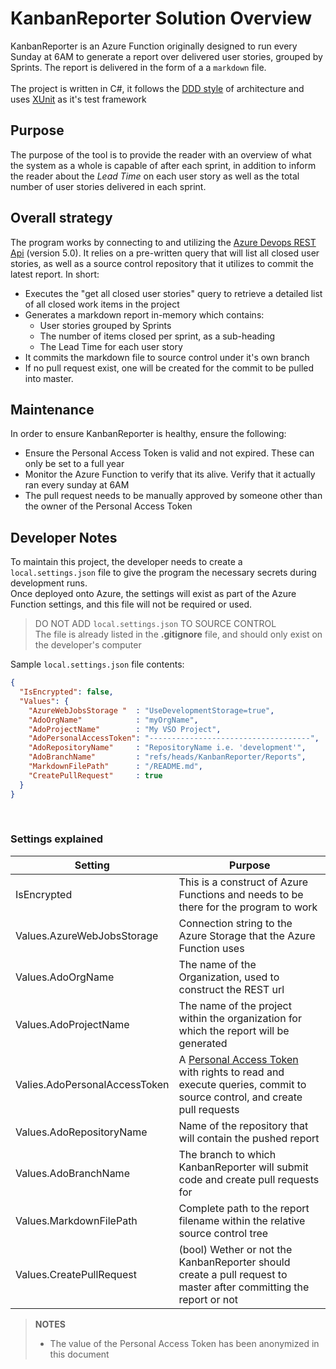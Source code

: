 # KanbanReporter Solution Overview

KanbanReporter is an Azure Function originally designed to run every Sunday at 6AM to generate a report over delivered user stories, grouped by Sprints. The report is delivered in the form of a a `markdown` file. <br />
<br />
The project is written in C#, it follows the [DDD style](https://airbrake.io/blog/software-design/domain-driven-design) of architecture and uses [XUnit](https://xunit.github.io/) as it's test framework

## Purpose
The purpose of the tool is to provide the reader with an overview of what the system as a whole is capable of after each sprint, in addition to inform the reader about the *Lead Time* on each user story as well as the total number of user stories delivered in each sprint.

## Overall strategy
The program works by connecting to and utilizing the [Azure Devops REST Api](https://docs.microsoft.com/en-us/rest/api/azure/devops/?view=azure-devops-rest-5.0) (version 5.0). It relies on a pre-written query that will list all closed user stories, as well as a source control repository that it utilizes to commit the latest report. In short: 
- Executes the "get all closed user stories" query to retrieve a detailed list of all closed work items in the project
- Generates a markdown report in-memory which contains:
  - User stories grouped by Sprints
  - The number of items closed per sprint, as a sub-heading
  - The Lead Time for each user story 
- It commits the markdown file to source control under it's own branch
- If no pull request exist, one will be created for the commit to be pulled into master. 


## Maintenance
In order to ensure KanbanReporter is healthy, ensure the following: 

- Ensure the Personal Access Token is valid and not expired. These can only be set to a full year
- Monitor the Azure Function to verify that its alive. Verify that it actually ran every sunday at 6AM
- The pull request needs to be manually approved by someone other than the owner of the Personal Access Token

## Developer Notes
To maintain this project, the developer needs to create a `local.settings.json` file to give the program the necessary secrets during development runs.<br />
Once deployed onto Azure, the settings will exist as part of the Azure Function settings, and this file will not be required or used. 

> DO NOT ADD `local.settings.json` TO SOURCE CONTROL <br />
> The file is already listed in the **.gitignore** file, and should only exist on the developer's computer 

Sample `local.settings.json` file contents:
```json
{
  "IsEncrypted": false,
  "Values": {
    "AzureWebJobsStorage "  : "UseDevelopmentStorage=true",
    "AdoOrgName"            : "myOrgName",
    "AdoProjectName"        : "My VSO Project",    
    "AdoPersonalAccessToken": "------------------------------------",
    "AdoRepositoryName"     : "RepositoryName i.e. 'development'",
    "AdoBranchName"         : "refs/heads/KanbanReporter/Reports",
    "MarkdownFilePath"      : "/README.md",
    "CreatePullRequest"     : true 
  }
}
```
<br />

### Settings explained

| Setting | Purpose | 
| ------- | ------- |
| IsEncrypted | This is a construct of Azure Functions and needs to be there for the program to work |
| Values.AzureWebJobsStorage | Connection string to the Azure Storage that the Azure Function uses | 
| Values.AdoOrgName | The name of the Organization, used to construct the REST url | 
| Values.AdoProjectName | The name of the project within the organization for which the report will be generated | 
| Valies.AdoPersonalAccessToken | A [Personal Access Token](https://docs.microsoft.com/en-us/azure/devops/organizations/accounts/use-personal-access-tokens-to-authenticate?view=azure-devops) with rights to read and execute queries, commit to source control, and create pull requests | 
| Values.AdoRepositoryName | Name of the repository that will contain the pushed report | 
| Values.AdoBranchName | The branch to which KanbanReporter will submit code and create pull requests for |
| Values.MarkdownFilePath | Complete path to the report filename within the relative source control tree | 
| Values.CreatePullRequest | (bool) Wether or not the KanbanReporter should create a pull request to master after committing the report or not | 

> **NOTES** <br />
> - The value of the Personal Access Token has been anonymized in this document <br />
